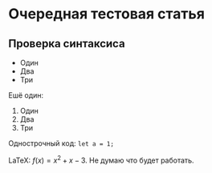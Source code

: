 # Очередная тестовая статья

## Проверка синтаксиса

- Один
- Два
- Три

Ешё один:

1. Один
2. Два
3. Три

Однострочный код: `let a = 1;`

LaTeX: $f(x) = x^2 + x - 3$. Не думаю что будет работать.


